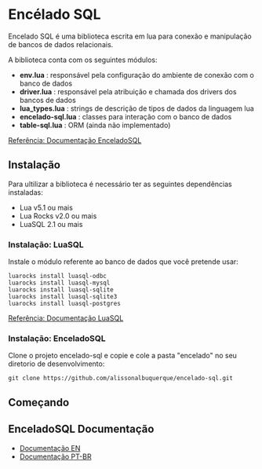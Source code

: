 
# Encélado SQL

Encelado SQL é uma biblioteca escrita em lua para conexão e manipulação de bancos de dados relacionais.

A biblioteca conta com os seguintes módulos:

* __env.lua__ : responsável pela configuração do ambiente de conexão com o banco de dados
* __driver.lua__ : responsável pela atribuição e chamada dos drivers dos bancos de dados
* __lua_types.lua__ : strings de descrição de tipos de dados da linguagem lua
* __encelado-sql.lua__ : classes para interação com o banco de dados
* __table-sql.lua__ : ORM (ainda não implementado)

[Referência: Documentação EnceladoSQL](https://github.com/alissonalbuquerque/encelado-sql/blob/main/doc-pt_br.md)

## Instalação

Para ultilizar a biblioteca é necessário ter as seguintes dependências instaladas:

* Lua v5.1 ou mais
* Lua Rocks v2.0 ou mais
* LuaSQL 2.1 ou mais

### Instalação: LuaSQL

Instale o módulo referente ao banco de dados que você pretende usar:

```
luarocks install luasql-odbc
luarocks install luasql-mysql
luarocks install luasql-sqlite
luarocks install luasql-sqlite3
luarocks install luasql-postgres
```

[Referência: Documentação LuaSQL](https://keplerproject.github.io/luasql)

### Instalação: EnceladoSQL

Clone o projeto encelado-sql e copie e cole a pasta "encelado" no seu diretorio de desenvolvimento:

```
git clone https://github.com/alissonalbuquerque/encelado-sql.git
```

## Começando

## EnceladoSQL Documentação

* [Documentação EN](https://github.com/alissonalbuquerque/encelado-sql/blob/main/doc-pt_br.md)
* [Documentação PT-BR](https://github.com/alissonalbuquerque/encelado-sql/blob/main/doc.md)
